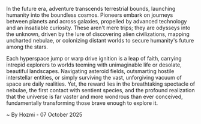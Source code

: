 
In the future era, adventure transcends terrestrial bounds, launching humanity into the boundless cosmos. Pioneers embark on journeys between planets and across galaxies, propelled by advanced technology and an insatiable curiosity. These aren't mere trips; they are odysseys into the unknown, driven by the lure of discovering alien civilizations, mapping uncharted nebulae, or colonizing distant worlds to secure humanity's future among the stars.

Each hyperspace jump or warp drive ignition is a leap of faith, carrying intrepid explorers to worlds teeming with unimaginable life or desolate, beautiful landscapes. Navigating asteroid fields, outsmarting hostile interstellar entities, or simply surviving the vast, unforgiving vacuum of space are daily realities. Yet, the reward lies in the breathtaking spectacle of nebulae, the first contact with sentient species, and the profound realization that the universe is far vaster and more wondrous than ever conceived, fundamentally transforming those brave enough to explore it.

~ By Hozmi - 07 October 2025
